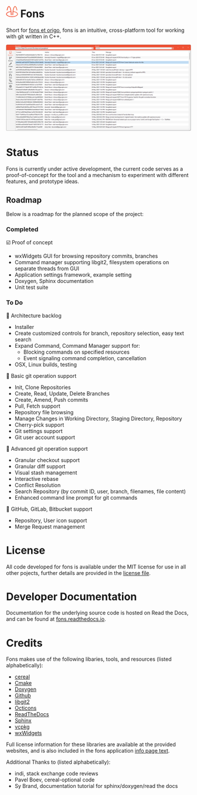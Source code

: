 ﻿# <img src="Logo_32.png"> Fons
Short for [fons et origo](https://en.wikipedia.org/wiki/Fons_et_origo), fons is an intuitive, cross-platform tool for working with git written in C++.

<img src="screenshots/repo_context.png">

# Status

Fons is currently under active development, the current code serves as a proof-of-concept for the tool and a mechanism to experiment with different features, and prototype ideas.

## Roadmap

Below is a roadmap for the planned scope of the project:

### Completed

☑️ Proof of concept

* wxWidgets GUI for browsing repository commits, branches
* Command manager supporting libgit2, filesystem operations on separate threads from GUI
* Application settings framework, example setting
* Doxygen, Sphinx documentation
* Unit test suite

### To Do

🔲 Architecture backlog

* Installer
* Create customized controls for branch, repository selection, easy text search
* Expand Command, Command Manager support for:
    * Blocking commands on specified resources
    * Event signaling command completion, cancellation
* OSX, Linux builds, testing

🔲 Basic git operation support

* Init, Clone Repositories
* Create, Read, Update, Delete Branches
* Create, Amend, Push commits
* Pull, Fetch support
* Repository file browsing
* Manage Changes in Working Directory, Staging Directory, Repository
* Cherry-pick support
* Git settings support
* Git user account support

🔲 Advanced git operation support

* Granular checkout support
* Granular diff support
* Visual stash management
* Interactive rebase
* Conflict Resolution
* Search Repository (by commit ID, user, branch, filenames, file content)
* Enhanced command line prompt for git commands

🔲 GitHub, GitLab, Bitbucket support

* Repository, User icon support
* Merge Request management

# License

All code developed for fons is available under the MIT license for use in all other pojects, further details are provided in the [license file](license.md).

# Developer Documentation

Documentation for the underlying source code is hosted on Read the Docs, and can be found at [fons.readthedocs.io](https://fons.readthedocs.io).

# Credits

Fons makes use of the following libaries, tools, and resources (listed alphabetically):

* [cereal](https://uscilab.github.io/cereal/)
* [Cmake](https://cmake.org/)
* [Doxygen](https://doxygen.nl/)
* [Github](https://github.com/)
* [libgit2](https://libgit2.org/)
* [Octicons](https://github.com/primer/octicons)
* [ReadTheDocs](https://readthedocs.org/)
* [Sphinx](https://www.sphinx-doc.org/)
* [vcpkg](https://vcpkg.io/en/index.html)
* [wxWidgets](https://www.wxwidgets.org/)

Full license information for these libraries are available at the provided websites, and is also included in the fons application [info page text](gui/license_notices.txt).

Additional Thanks to (listed alphabetically):

* indi, stack exchange code reviews
* Pavel Boev, cereal-optional code
* Sy Brand, documentation tutorial for sphinx/doxygen/read the docs
